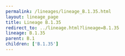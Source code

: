 ```yaml
---
permalink: /lineages/lineage_B.1.35.html
layout: lineage_page
title: Lineage B.1.35
redirect_to: ../lineage.html?lineage=B.1.35
lineage: B.1.35
parent: B.1
children: ['B.1.35']
---
```

